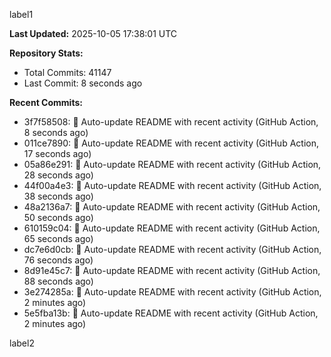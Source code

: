 
label1 
<!-- ACTIVITY_START -->
**Last Updated:** 2025-10-05 17:38:01 UTC

**Repository Stats:**
- Total Commits: 41147
- Last Commit: 8 seconds ago

**Recent Commits:**
- 3f7f58508: 🤖 Auto-update README with recent activity (GitHub Action, 8 seconds ago)
- 011ce7890: 🤖 Auto-update README with recent activity (GitHub Action, 17 seconds ago)
- 05a86e291: 🤖 Auto-update README with recent activity (GitHub Action, 28 seconds ago)
- 44f00a4e3: 🤖 Auto-update README with recent activity (GitHub Action, 38 seconds ago)
- 48a2136a7: 🤖 Auto-update README with recent activity (GitHub Action, 50 seconds ago)
- 610159c04: 🤖 Auto-update README with recent activity (GitHub Action, 65 seconds ago)
- dc7e6d0cb: 🤖 Auto-update README with recent activity (GitHub Action, 76 seconds ago)
- 8d91e45c7: 🤖 Auto-update README with recent activity (GitHub Action, 88 seconds ago)
- 3e274285a: 🤖 Auto-update README with recent activity (GitHub Action, 2 minutes ago)
- 5e5fba13b: 🤖 Auto-update README with recent activity (GitHub Action, 2 minutes ago)
<!-- ACTIVITY_END -->

label2
